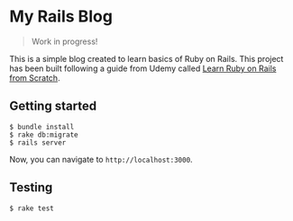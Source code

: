 # My Rails Blog

> Work in progress!

This is a simple blog created to learn basics of Ruby on Rails. This project has been built following a guide from Udemy called [Learn Ruby on Rails from Scratch](https://www.udemy.com/learn-ruby-on-rails-from-scratch/).

## Getting started

```
$ bundle install
$ rake db:migrate
$ rails server
```

Now, you can navigate to `http://localhost:3000`.

## Testing

```
$ rake test
```
